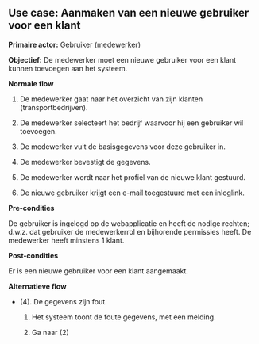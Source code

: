Use case: Aanmaken van een nieuwe gebruiker voor een klant
----------------------------------------------------------

**Primaire actor:** Gebruiker (medewerker)

**Objectief:** De medewerker moet een nieuwe gebruiker voor een klant kunnen
toevoegen aan het systeem.

**Normale flow**

1.  De medewerker gaat naar het overzicht van zijn klanten (transportbedrijven).

2.  De medewerker selecteert het bedrijf waarvoor hij een gebruiker wil
    toevoegen.

3.  De medewerker vult de basisgegevens voor deze gebruiker in.

4.  De medewerker bevestigt de gegevens.

5.  De medewerker wordt naar het profiel van de nieuwe klant gestuurd.

6.  De nieuwe gebruiker krijgt een e-mail toegestuurd met een inloglink.

**Pre-condities**

De gebruiker is ingelogd op de webapplicatie en heeft de nodige rechten; d.w.z.
dat gebruiker de medewerkerrol en bijhorende permissies heeft. De medewerker
heeft minstens 1 klant.

**Post-condities**

Er is een nieuwe gebruiker voor een klant aangemaakt.

**Alternatieve flow**

-   (4). De gegevens zijn fout.

    1.  Het systeem toont de foute gegevens, met een melding.

    2.  Ga naar (2)
